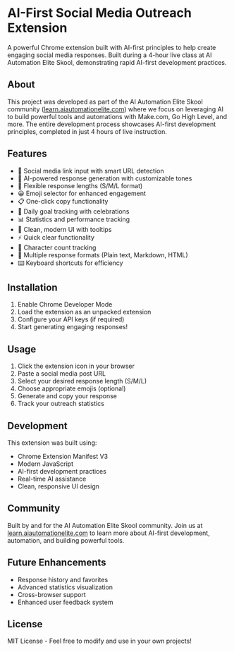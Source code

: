 # AI-First Social Media Outreach Extension

A powerful Chrome extension built with AI-first principles to help create engaging social media responses. Built during a 4-hour live class at AI Automation Elite Skool, demonstrating rapid AI-first development practices.

## About

This project was developed as part of the AI Automation Elite Skool community ([learn.aiautomationelite.com](https://learn.aiautomationelite.com)) where we focus on leveraging AI to build powerful tools and automations with Make.com, Go High Level, and more. The entire development process showcases AI-first development principles, completed in just 4 hours of live instruction.

## Features

- 🔗 Social media link input with smart URL detection
- 🤖 AI-powered response generation with customizable tones
- 📏 Flexible response lengths (S/M/L format)
- 😀 Emoji selector for enhanced engagement
- 📋 One-click copy functionality
- 🎯 Daily goal tracking with celebrations
- 📊 Statistics and performance tracking
- 🎨 Clean, modern UI with tooltips
- ⚡ Quick clear functionality
- 📝 Character count tracking
- 🌈 Multiple response formats (Plain text, Markdown, HTML)
- ⌨️ Keyboard shortcuts for efficiency

## Installation

1. Enable Chrome Developer Mode
2. Load the extension as an unpacked extension
3. Configure your API keys (if required)
4. Start generating engaging responses!

## Usage

1. Click the extension icon in your browser
2. Paste a social media post URL
3. Select your desired response length (S/M/L)
4. Choose appropriate emojis (optional)
5. Generate and copy your response
6. Track your outreach statistics

## Development

This extension was built using:
- Chrome Extension Manifest V3
- Modern JavaScript
- AI-first development practices
- Real-time AI assistance
- Clean, responsive UI design

## Community

Built by and for the AI Automation Elite Skool community. Join us at [learn.aiautomationelite.com](https://learn.aiautomationelite.com) to learn more about AI-first development, automation, and building powerful tools.

## Future Enhancements

- Response history and favorites
- Advanced statistics visualization
- Cross-browser support
- Enhanced user feedback system

## License

MIT License - Feel free to modify and use in your own projects!
